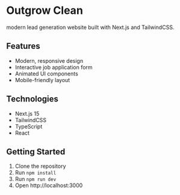# Outgrow Clean
 modern lead generation website built with Next.js and TailwindCSS.

## Features
- Modern, responsive design
- Interactive job application form
- Animated UI components
- Mobile-friendly layout

## Technologies
- Next.js 15
- TailwindCSS
- TypeScript
- React

## Getting Started
1. Clone the repository
2. Run `npm install`
3. Run `npm run dev`
4. Open http://localhost:3000
